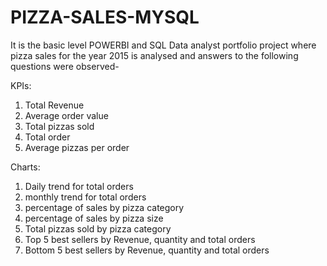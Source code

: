 # PIZZA-SALES-MYSQL 
It is the basic level POWERBI and SQL Data analyst portfolio project where pizza sales for the year 2015 is analysed and answers to the following questions were observed-

KPIs:
1. Total Revenue
2. Average order value
3. Total pizzas sold
4. Total order
5. Average pizzas per order
   
Charts:
1. Daily trend for total orders
2. monthly trend for total orders
3. percentage of sales by pizza category
4. percentage of sales by pizza size
5. Total pizzas sold by pizza category
6. Top 5 best sellers by Revenue, quantity and total orders
7. Bottom 5 best sellers by Revenue, quantity and total orders
